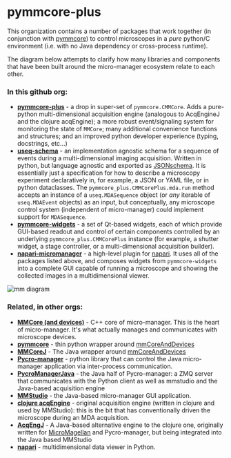 # pymmcore-plus

This organization contains a number of packages that work together (in conjunction with [pymmcore](https://github.com/micro-manager/pymmcore))
to control microscopes in a _pure_ python/C environment (i.e. with no Java dependency or cross-process runtime).

The diagram below attempts to clarify how many libraries and components that have been built around the micro-manager ecosystem relate to each other.

### In this github org:
- **[pymmcore-plus](https://github.com/pymmcore-plus/pymmcore-plus)** - a drop in super-set of `pymmcore.CMMCore`. Adds a pure-python multi-dimensional acquisition engine (analogous to AcqEngineJ and the clojure acqEngine); a more robust event/signaling system for monitoring the state of `MMCore`; many additional convenience functions and structures; and an improved python developer experience (typing, docstrings, etc...)
- **[useq-schema](https://github.com/pymmcore-plus/useq-schema)** - an implementation agnostic schema for a sequence of events during a multi-dimensional imaging acquisition.  Written in python, but language agnostic and exported as [JSONschema](https://json-schema.org/). It is essentially just a specification for how to describe a microscopy experiment declaratively in, for example, a JSON or YAML file, or in python dataclasses. The `pymmcore_plus.CMMCorePlus.mda.run` method accepts an instance of a `useq.MDASequence` object (or *any* iterable of `useq.MDAEvent` objects) as an input, but conceptually, any microscope control system (independent of micro-manager) could implement support for `MDASequence`.
- **[pymmcore-widgets](https://github.com/pymmcore-plus/pymmcore-widgets)** -  a set of Qt-based widgets, each of which provide GUI-based readout and control of certain components controlled by an underlying `pymmcore_plus.CMMCorePlus` instance (for example, a shutter widget, a stage controller, or a multi-dimensional acquisition builder).
- **[napari-micromanager](https://github.com/pymmcore-plus/napari-micromanager)** - a high-level plugin for [napari](https://github.com/napari/napari). It uses all of the packages listed above, and composes widgets from `pymmcore-widgets` into a complete GUI capable of running a microscope and showing the collected images in a multidimensional viewer.

![mm diagram](https://user-images.githubusercontent.com/1609449/202301602-00ba0fd8-df4f-4993-b0ad-8e3d1cefaf42.png)


### Related, in other orgs:
- **[MMCore (and devices)](https://github.com/micro-manager/mmCoreAndDevices)** - C++ core of micro-manager.  This is the heart of micro-manager.  It's what actually manages and communicates with microscope devices.
- **[pymmcore](https://github.com/micro-manager/pymmcore)** - thin python wrapper around [mmCoreAndDevices](https://github.com/micro-manager/mmCoreAndDevices)
- **[MMCoreJ](https://github.com/micro-manager/mmCoreAndDevices/tree/main/MMCoreJ_wrap)** - The Java wrapper around [mmCoreAndDevices](https://github.com/micro-manager/mmCoreAndDevices)
- **[Pycro-manager](https://github.com/micro-manager/pycro-manager)** - python library that can control the Java micro-manager application via inter-process communication.
- **[PycroManagerJava](https://github.com/micro-manager/pycro-manager)** - the Java half of Pycro-manager: a ZMQ server that communicates with the Python client as well as mmstudio and the Java-based acquisition engine
- **[MMStudio](https://github.com/micro-manager/micro-manager)** - the Java-based micro-manager GUI application.
- **[clojure acqEngine](https://github.com/micro-manager/micro-manager/tree/main/acqEngine/src/main/clj/org/micromanager)** - original acquisition engine (written in clojure and used by MMStudio): this is the bit that has conventionally driven the microscope during an MDA acquisition.
- **[AcqEngJ](https://github.com/micro-manager/AcqEngJ)** - A Java-based alternative engine to the clojure one, originally written for [MicroMagellan]([url](https://micro-manager.org/MicroMagellan)) and Pycro-manager, but being integrated into the Java based MMStudio
- **[napari](https://github.com/napari/napari)** - multidimensional data viewer in Python.
